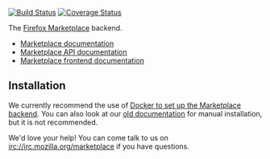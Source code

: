 [![Build Status](https://travis-ci.org/mozilla/zamboni.svg?branch=master)](https://travis-ci.org/mozilla/zamboni)
[![Coverage Status](https://img.shields.io/coveralls/mozilla/zamboni.svg)](https://coveralls.io/r/mozilla/zamboni)

The [Firefox Marketplace](https://marketplace.firefox.com) backend.

- [Marketplace documentation](https://marketplace.readthedocs.org)
- [Marketplace API documentation](https://firefox-marketplace-api.readthedocs.org)
- [Marketplace frontend documentation](https://marketplace-frontend.readthedocs.org)


## Installation

We currently recommend the use of
[Docker to set up the Marketplace backend](http://marketplace.readthedocs.org/en/latest/topics/backend.html). You can also look at our [old documentation](http://zamboni.readthedocs.org) for manual installation, but it is not recommended.

We'd love your help! You can come talk to us on
[irc://irc.mozilla.org/marketplace](irc://irc.mozilla.org/marketplace) if you
have questions.
